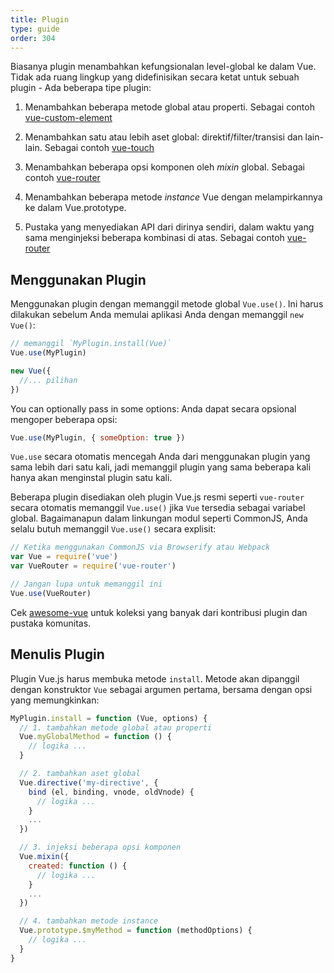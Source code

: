 ```yaml
---
title: Plugin
type: guide
order: 304
---
```


Biasanya plugin menambahkan kefungsionalan level-global ke dalam Vue. Tidak ada ruang lingkup yang didefinisikan secara ketat untuk sebuah plugin - Ada beberapa tipe plugin:

1. Menambahkan beberapa metode global atau properti. Sebagai contoh [vue-custom-element](https://github.com/karol-f/vue-custom-element)

2. Menambahkan satu atau lebih aset global: direktif/filter/transisi dan lain-lain. Sebagai contoh [vue-touch](https://github.com/vuejs/vue-touch)

3. Menambahkan beberapa opsi komponen oleh *mixin* global. Sebagai contoh [vue-router](https://github.com/vuejs/vue-router)

4. Menambahkan beberapa metode *instance* Vue dengan melampirkannya ke dalam Vue.prototype.

5. Pustaka yang menyediakan API dari dirinya sendiri, dalam waktu yang sama menginjeksi beberapa kombinasi di atas. Sebagai contoh [vue-router](https://github.com/vuejs/vue-router)

## Menggunakan Plugin

Menggunakan plugin dengan memanggil metode global `Vue.use()`. Ini harus dilakukan sebelum Anda memulai aplikasi Anda dengan memanggil `new Vue()`:

``` js
// memanggil `MyPlugin.install(Vue)`
Vue.use(MyPlugin)

new Vue({
  //... pilihan
})
```

You can optionally pass in some options:
Anda dapat secara opsional mengoper beberapa opsi:

``` js
Vue.use(MyPlugin, { someOption: true })
```

`Vue.use` secara otomatis mencegah Anda dari menggunakan plugin yang sama lebih dari satu kali, jadi memanggil plugin yang sama beberapa kali hanya akan menginstal plugin satu kali.

Beberapa plugin disediakan oleh plugin Vue.js resmi seperti `vue-router` secara otomatis memanggil `Vue.use()` jika `Vue` tersedia sebagai variabel global. Bagaimanapun dalam linkungan modul seperti CommonJS, Anda selalu butuh memanggil `Vue.use()` secara explisit:

``` js
// Ketika menggunakan CommonJS via Browserify atau Webpack
var Vue = require('vue')
var VueRouter = require('vue-router')

// Jangan lupa untuk memanggil ini
Vue.use(VueRouter)
```

Cek [awesome-vue](https://github.com/vuejs/awesome-vue#components--libraries) untuk koleksi yang banyak dari kontribusi plugin dan pustaka komunitas.

## Menulis Plugin

Plugin Vue.js harus membuka metode `install`. Metode akan dipanggil dengan konstruktor `Vue` sebagai argumen pertama, bersama dengan opsi yang memungkinkan:

``` js
MyPlugin.install = function (Vue, options) {
  // 1. tambahkan metode global atau properti
  Vue.myGlobalMethod = function () {
    // logika ...
  }

  // 2. tambahkan aset global
  Vue.directive('my-directive', {
    bind (el, binding, vnode, oldVnode) {
      // logika ...
    }
    ...
  })

  // 3. injeksi beberapa opsi komponen
  Vue.mixin({
    created: function () {
      // logika ...
    }
    ...
  })

  // 4. tambahkan metode instance
  Vue.prototype.$myMethod = function (methodOptions) {
    // logika ...
  }
}
```
